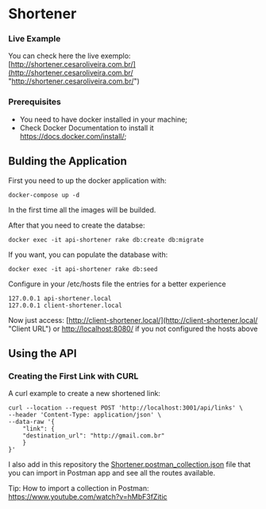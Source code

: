 # Shortener

### Live Example

You can check here the live exemplo: [http://shortener.cesaroliveira.com.br/](http://shortener.cesaroliveira.com.br/ "http://shortener.cesaroliveira.com.br/")



### Prerequisites

- You need to have docker installed in your machine;
- Check Docker Documentation to install it https://docs.docker.com/install/;

## Bulding the Application
First you need to  up the docker application with:

```
docker-compose up -d
```
In the first time all the images will be builded.

After that you need to create the databse:
```
docker exec -it api-shortener rake db:create db:migrate
```

If you want, you can populate the database with:
```
docker exec -it api-shortener rake db:seed
```

Configure in your /etc/hosts file the entries for a better experience
```
127.0.0.1 api-shortener.local
127.0.0.1 client-shortener.local
```

Now just access: [http://client-shortener.local/](http://client-shortener.local/ "Client URL") or [http://localhost:8080/](http://localhost:8080/ "Client URL") if you not configured the hosts above


## Using the API

### Creating the First Link with CURL

A curl example to create a new shortened link:
```shell
curl --location --request POST 'http://localhost:3001/api/links' \
--header 'Content-Type: application/json' \
--data-raw '{
    "link": {
    "destination_url": "http://gmail.com.br"
    }
}'
```

I also add in this repository the [Shortener.postman_collection.json](https://github.com/CesarOliveira/uri-shortener/blob/master/Shortener.postman_collection.json "Shortener.postman_collection.json") file that you can import in Postman app and see all the routes available.

Tip: How to import a collection in Postman: https://www.youtube.com/watch?v=hMbF3fZitic
